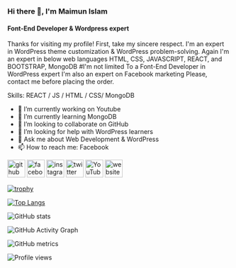

### Hi there 👋, I'm Maimun Islam
####  Font-End Developer & Wordpress expert
 

Thanks for visiting my profile! First, take my sincere respect. I'm an expert in WordPress theme customization & WordPress problem-solving. Again I'm an expert in below web languages HTML, CSS, JAVASCRIPT, REACT, and BOOTSTRAP, MongoDB #I'm not limited To a Font-End Developer in WordPress expert I'm also an expert on Facebook marketing Please, contact me before placing the order.

Skills: REACT / JS / HTML / CSS/ MongoDB

- 🔭 I’m currently working on Youtube  
- 🌱 I’m currently learning MongoDB
- 👯 I’m looking to collaborate on GitHub 
- 🤔 I’m looking for help with WordPress learners 
- 💬 Ask me about Web Development & WordPress 
- 📫 How to reach me: Facebook 


[<img src='https://cdn.jsdelivr.net/npm/simple-icons@3.0.1/icons/github.svg' alt='github' height='40'>](https://github.com/Maimun54)  [<img src='https://cdn.jsdelivr.net/npm/simple-icons@3.0.1/icons/facebook.svg' alt='facebook' height='40'>](https://www.facebook.com/maimun407)  [<img src='https://cdn.jsdelivr.net/npm/simple-icons@3.0.1/icons/instagram.svg' alt='instagram' height='40'>](https://www.instagram.com/maimun407/)  [<img src='https://cdn.jsdelivr.net/npm/simple-icons@3.0.1/icons/twitter.svg' alt='twitter' height='40'>](https://twitter.com/Maimun54)  [<img src='https://cdn.jsdelivr.net/npm/simple-icons@3.0.1/icons/youtube.svg' alt='YouTube' height='40'>](https://www.youtube.com/channel/maimun407)  [<img src='https://cdn.jsdelivr.net/npm/simple-icons@3.0.1/icons/icloud.svg' alt='website' height='40'>](www.maimunmn.xyz)  

[![trophy](https://github-profile-trophy.vercel.app/?username=Maimun54)](https://github.com/ryo-ma/github-profile-trophy)

[![Top Langs](https://github-readme-stats.vercel.app/api/top-langs/?username=Maimun54)](https://github.com/anuraghazra/github-readme-stats)

![GitHub stats](https://github-readme-stats.vercel.app/api?username=Maimun54&show_icons=true)  

![GitHub Activity Graph](https://activity-graph.herokuapp.com/graph?username=Maimun54)  

![GitHub metrics](https://metrics.lecoq.io/Maimun54)  

![Profile views](https://gpvc.arturio.dev/Maimun54)  

